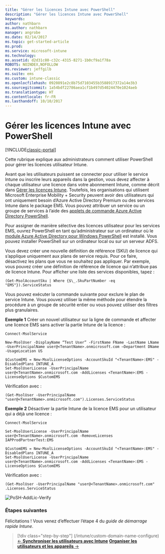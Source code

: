 ```yaml
---
title: "Gérer les licences Intune avec PowerShell"
description: "Gérer les licences Intune avec PowerShell"
keywords: 
author: nathbarn
ms.author: nathbarn
manager: angrobe
ms.date: 02/14/2017
ms.topic: get-started-article
ms.prod: 
ms.service: microsoft-intune
ms.technology: 
ms.assetid: d2d31c80-c32c-4315-8271-1b0cf9a1f78a
ROBOTS: NOINDEX,NOFOLLOW
ms.reviewer: jeffgilb
ms.suite: ems
ms.custom: intune-classic
ms.openlocfilehash: 0920891e2c8b75d7103455b3588917372a14e3b3
ms.sourcegitcommit: 1a54bdf22786aea1cf1b497d54024470e1024aeb
ms.translationtype: HT
ms.contentlocale: fr-FR
ms.lasthandoff: 10/10/2017
---
```

# <a name="manage-intune-licenses-using-powershell"></a>Gérer les licences Intune avec PowerShell

[!INCLUDE[classic-portal](../includes/classic-portal.md)]

Cette rubrique explique aux administrateurs comment utiliser PowerShell pour gérer les licences utilisateur Intune.

Avant que les utilisateurs puissent se connecter pour utiliser le service Intune ou inscrire leurs appareils dans la gestion, vous devez affecter à chaque utilisateur une licence dans votre abonnement Intune, comme décrit dans [Gérer les licences Intune](/intune/licenses-assign). Toutefois, les organisations qui utilisent Microsoft Enterprise Mobility + Security peuvent avoir des utilisateurs qui ont uniquement besoin d’Azure Active Directory Premium ou des services Intune dans le package EMS. Vous pouvez attribuer un service ou un groupe de services à l’aide des [applets de commande Azure Active Directory PowerShell](https://msdn.microsoft.com/library/jj151815.aspx).

Pour assigner de manière sélective des licences utilisateur pour les services EMS, ouvrez PowerShell en tant qu’administrateur sur un ordinateur où le [module Azure Active Directory pour Windows PowerShell](https://msdn.microsoft.com/library/jj151815.aspx#bkmk_installmodule) est installé. Vous pouvez installer PowerShell sur un ordinateur local ou sur un serveur ADFS.

Vous devez créer une nouvelle définition de référence (SKU) de licence qui s’applique uniquement aux plans de service requis. Pour ce faire, désactivez les plans que vous ne souhaitez pas appliquer. Par exemple, vous pouvez créer une définition de référence de licence qui n’attribue pas de licence Intune. Pour afficher une liste des services disponibles, tapez :

    (Get-MsolAccountSku | Where {$\_.SkuPartNumber -eq "EMS"}).ServiceStatus

Vous pouvez exécuter la commande suivante pour exclure le plan de service Intune. Vous pouvez utiliser la même méthode pour étendre la procédure à un groupe de sécurité entier ou vous pouvez utiliser des filtres plus granulaires.

**Exemple 1** Créer un nouvel utilisateur sur la ligne de commande et affecter une licence EMS sans activer la partie Intune de la licence :

    Connect-MsolService

    New-MsolUser -DisplayName “Test User” -FirstName FName -LastName LName -UserPrincipalName user@<TenantName>.onmicrosoft.com –Department DName -UsageLocation US

    $CustomEMS = New-MsolLicenseOptions -AccountSkuId "<TenantName>:EMS" -DisabledPlans INTUNE_A
    Set-MsolUserLicense -UserPrincipalName user@<TenantName>.onmicrosoft.com -AddLicenses <TenantName>:EMS -LicenseOptions $CustomEMS


Vérification avec :

    (Get-MsolUser -UserPrincipalName "user@<TenantName>.onmicrosoft.com").Licenses.ServiceStatus

**Exemple 2** Désactiver la partie Intune de la licence EMS pour un utilisateur qui a déjà une licence :

    Connect-MsolService

    Set-MsolUserLicense -UserPrincipalName user@<TenantName>.onmicrosoft.com -RemoveLicenses IAPProdPartnerTest:EMS

    $CustomEMS = New-MsolLicenseOptions -AccountSkuId "<TenantName>:EMS" -DisabledPlans INTUNE_A
    Set-MsolUserLicense -UserPrincipalName user@<TenantName>.onmicrosoft.com -AddLicenses <TenantName>:EMS -LicenseOptions $CustomEMS

Vérification avec :

    (Get-MsolUser -UserPrincipalName "user@<TenantName>.onmicrosoft.com" .Licenses.ServiceStatus

![PoSH-AddLic-Verify](./media/posh-addlic-verify.png)

### <a name="next-steps"></a>Étapes suivantes
Félicitations ! Vous venez d’effectuer l’étape 4 du *guide de démarrage rapide Intune*.
>[!div class="step-by-step"]
(/intune/custom-domain-name-configure) [&larr; **Synchroniser les utilisateurs avec Intune**](/intune/custom-domain-name-configure)     [**Organiser les utilisateurs et les appareils** &rarr;](.\start-with-a-paid-subscription-to-microsoft-intune-step-5.md)  
